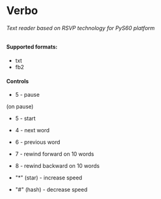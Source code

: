 # Verbo
###### Text reader based on RSVP technology for PyS60 platform

#### Supported formats:
- txt
- fb2

#### Controls
- 5 - pause

(on pause)
- 5 - start

- 4 - next word
- 6 - previous word
- 7 - rewind forward on 10 words
- 8 - rewind backward on 10 words

- "*" (star) - increase speed
- "#" (hash) - decrease speed
